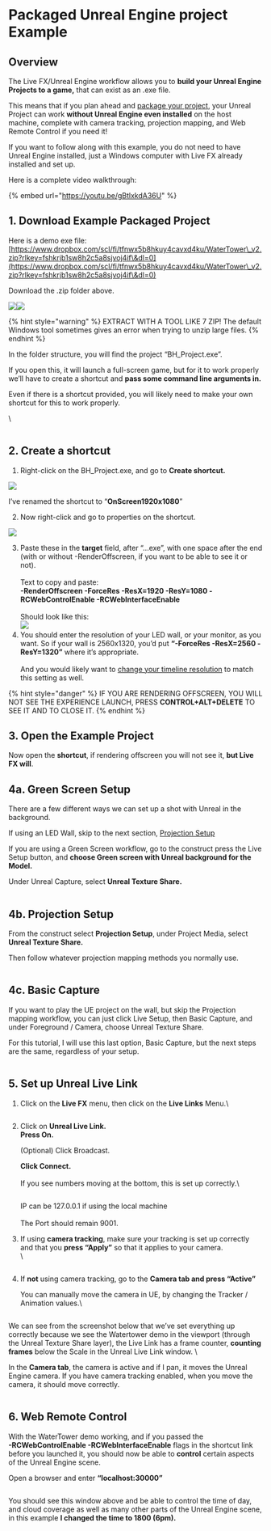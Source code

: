 # Packaged Unreal Engine project Example

## Overview

The Live FX/Unreal Engine workflow allows you to **build your Unreal Engine Projects to a game,** that can exist as an .exe file.&#x20;

This means that if you plan ahead and [package your project](../unreal-engine/how-to-package-an-unreal-engine-project-for-live-fx.md), your Unreal Project can work **without Unreal Engine even installed** on the host machine, complete with camera tracking, projection mapping, and Web Remote Control if you need it!&#x20;

If you want to follow along with this example, you do not need to have Unreal Engine installed, just a Windows computer with Live FX already installed and set up.

Here is a complete video walkthrough:

{% embed url="https://youtu.be/gBtlxkdA36U" %}

## 1. Download Example Packaged Project

Here is a demo exe file:\
[https://www.dropbox.com/scl/fi/tfnwx5b8hkuy4cavxd4ku/WaterTower\_v2.zip?rlkey=fshkrjb1sw8h2c5a8sjvoj4if\&dl=0](https://www.dropbox.com/scl/fi/tfnwx5b8hkuy4cavxd4ku/WaterTower\_v2.zip?rlkey=fshkrjb1sw8h2c5a8sjvoj4if\&dl=0)

Download the .zip folder above.&#x20;

![](https://lh7-us.googleusercontent.com/GhJiYiWhsh3NkATbQJxjsJ7FOYUsx\_Z5yO55Bu9zAy6vXMl06xBIYd0PF2r8LNrn7GDk9p8koO21K0ttdGDa-bTchBJ4e0xyVDptlf3t5l438qaNJfGQ1TbezJB7wIUqVrxmQEcv\_2JqtPss004mto4)![](https://lh7-us.googleusercontent.com/kGL5Y0PYLE9o4NThdA28x058K-6n8-RDdvMsrSKKzuz0VAyOJzJlaMfIyLarDqhzKxHxjWCH6a0\_kRZo8MbDInq6S7gT99YW\_5NrKqO0rRAie00F9SzXBWpdjE0lmTPYSrecMpQqPprCoPbSObX5SR8)

{% hint style="warning" %}
EXTRACT WITH A TOOL LIKE 7 ZIP! The default Windows tool sometimes gives an error when trying to unzip large files.
{% endhint %}

In the folder structure, you will find the project “BH\_Project.exe”.&#x20;

If you open this, it will launch a full-screen game, but for it to work properly we’ll have to create a shortcut and **pass some command line arguments in.**

Even if there is a shortcut provided, you will likely need to make your own shortcut for this to work properly.

\


<figure><img src="https://lh7-us.googleusercontent.com/7M1tZWQjKKq66W3-0EWqADdloiVPQ6VoO4-VL-hAiwwSaS49-xYExfvVr-0pec6LfhIzTH3CdxL0mlXOk4_qwAx0c6R2erxFRE3mNagctBNC2J6oNYojxBMHGjfottlvUVL3i-mFIOB81kcQg-tvRY4" alt=""><figcaption></figcaption></figure>

## 2. Create a shortcut

1. Right-click on the BH\_Project.exe, and go to **Create shortcut.**

![](https://lh7-us.googleusercontent.com/7B4ZwGp5A50dc6l2kKjrRHI8DcbG0Rxi6ZjoG4nVnSNrVIiKRVIobHQ1pRueV\_7\_0d9wBvDBrTzpT6D2ikjUy4001anxzxJr-QlwiS1X7zE\_ObNG7stH-3jTttScZCL9EKkjICOCK9-AAEZ8hT8rJSk)

I’ve renamed the shortcut to “**OnScreen1920x1080**”

2. Now right-click and go to properties on the shortcut.

![](https://lh7-us.googleusercontent.com/Q7EVFiQIzghzeuWfx\_-2LFPd\_wL5nPFTrjUKW8OVFCYwaTtp8UZpGKqXk0CA2jqTJPqyxPNjw0gIKoc6Q\_TDM-AiNXXNLmO7xgR45on48x53irZughNvgh8qb8oKD-d7WogGLVgY1dPHniFKbYcc0Bk)

3. Paste these in the **target** field, after “...exe”, with one space after the end (with or without -RenderOffscreen, if you want to be able to see it or not).\
   \
   Text to copy and paste:\
   **-RenderOffscreen -ForceRes -ResX=1920 -ResY=1080 -RCWebControlEnable -RCWebInterfaceEnable**\
   \
   Should look like this:\
   ![](https://lh7-us.googleusercontent.com/wHpA5cBq7rQlfq8DxcrDcz8zVKW-R6VQQKYiTSN2JhrdwtLXvQjd87HwovQl8wSFlnNn--dcUcK0pC2SMBDVNMfugLMRWW87aP7y4hWG8aOiK37v2mJ9j9XR2ilML2JN59fQc3ndxXdNCousI9RYClw)
4. You should enter the resolution of your LED wall, or your monitor, as you want. So if your wall is 2560x1320, you’d put **“-ForceRes -ResX=2560 -ResY=1320”** where it’s appropriate.\
   \
   And you would likely want to [change your timeline resolution](../getting-started/the-basics/change-shot-framerate-and-resolution.md) to match this setting as well.&#x20;

{% hint style="danger" %}
IF YOU ARE RENDERING OFFSCREEN, YOU WILL NOT SEE THE EXPERIENCE LAUNCH, PRESS **CONTROL+ALT+DELETE** TO SEE IT AND TO CLOSE IT.
{% endhint %}

## 3. Open the Example Project

Now open the **shortcut**, if rendering offscreen you will not see it, **but Live FX will**.&#x20;

## 4a. Green Screen Setup

There are a few different ways we can set up a shot with Unreal in the background.&#x20;

If using an LED Wall, skip to the next section, [Projection Setup](packaged-unreal-engine-project-example.md#id-4b.-projection-setup)

If you are using a Green Screen workflow, go to the construct press the Live Setup button, and **choose Green screen with Unreal background for the Model.**

Under Unreal Capture, select **Unreal Texture Share.**

<figure><img src="../.gitbook/assets/image (169).png" alt=""><figcaption></figcaption></figure>

## 4b. Projection Setup

From the construct select **Projection Setup**, under Project Media, select **Unreal Texture Share.**&#x20;

Then follow whatever projection mapping methods you normally use.

<figure><img src="../.gitbook/assets/image (170).png" alt=""><figcaption></figcaption></figure>

## 4c. Basic Capture

If you want to play the UE project on the wall, but skip the Projection mapping workflow, you can just click Live Setup, then Basic Capture, and under Foreground / Camera, choose Unreal Texture Share.

For this tutorial, I will use this last option, Basic Capture, but the next steps are the same, regardless of your setup.

<figure><img src="../.gitbook/assets/image (171).png" alt=""><figcaption></figcaption></figure>

## 5. Set up Unreal Live Link

1.  Click on the **Live FX** menu, then click on the **Live Links** Menu.\


    <figure><img src="../.gitbook/assets/image (151).png" alt=""><figcaption></figcaption></figure>
2.  Click on **Unreal Live Link.**\
    **Press On.**

    (Optional) Click Broadcast.

    **Click Connect.**\
    \
    If you see numbers moving at the bottom, this is set up correctly.\


    <figure><img src="../.gitbook/assets/image (152).png" alt=""><figcaption></figcaption></figure>

    IP can be 127.0.0.1 if using the local machine\
    \
    The Port should remain 9001.
3.  If using **camera tracking**, make sure your tracking is set up correctly and that you **press “Apply”** so that it applies to your camera.\
    \


    <figure><img src="../.gitbook/assets/image (153).png" alt=""><figcaption></figcaption></figure>


4.  If **not** using camera tracking, go to the **Camera tab and press “Active”**

    You can manually move the camera in UE, by changing the Tracker / Animation values.\


    <figure><img src="../.gitbook/assets/image (154).png" alt=""><figcaption></figcaption></figure>

We can see from the screenshot below that we’ve set everything up correctly because we see the Watertower demo in the viewport (through the Unreal Texture Share layer), the Live Link has a frame counter, **counting frames** below the Scale in the Unreal Live Link window. \


In the **Camera tab**, the camera is active and if I pan, it moves the Unreal Engine camera. If you have camera tracking enabled, when you move the camera, it should move correctly.&#x20;

<figure><img src="https://lh7-us.googleusercontent.com/8IHYVi_4BqtN2FYJGZ90KKZPGlMv7hNlR_T4ygXFsM8ZGoQtbFX-CvxQi36sDsFVuAraTU5q_KqD59FUgbgz05z-TrB8dSdfQoLsUS__Xl_cW4moXxZXwPlE77eUIVzsZrGQ1pHmFQF7auq5yFPqNng" alt=""><figcaption></figcaption></figure>

## 6. Web Remote Control&#x20;

With the WaterTower demo working, and if you passed the\
&#x20;**-RCWebControlEnable -RCWebInterfaceEnable** flags in the shortcut link before you launched it, you should now be able to **control** certain aspects of the Unreal Engine scene.

Open a browser and enter **“localhost:30000”**

<figure><img src="https://lh7-us.googleusercontent.com/ViLHLr0w3x4X6ikVOLebrGICrSwSYpsli8y5_utEhBsXY0zN7O6ELOeEmcd1xsCd-CxCZR4gu-KZ1t8xvdqddt0QOZNH0Ugi7WzvMBflPucoOcHKpuboXUfIeedkvDgZe8xWJwi6ziCiTYmwxv0-1g0" alt=""><figcaption></figcaption></figure>

You should see this window above and be able to control the time of day, and cloud coverage as well as many other parts of the Unreal Engine scene, in this example **I changed the time to 1800 (6pm).**&#x20;

<figure><img src="https://lh7-us.googleusercontent.com/6Oi0qliYhsQx0dSEI_4AwS-sfibaSiMi_72wBduGDI-q5A09KtQyYjMoP171acmW5o1L_6KoSnE5kZKqeFyVdRy1YZ4TTctBXcAkY7AwiY4i6tJ_EN-wDLSgWgVtNm7uhfmYW_mDpN5fNtYKoXItF1Q" alt=""><figcaption></figcaption></figure>

